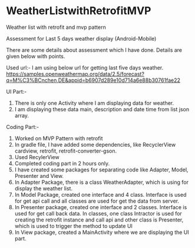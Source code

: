 # WeatherListwithRetrofitMVP
Weather list with retrofit and mvp pattern



Assessment for Last 5 days weather display (Android-Mobile)


There are some details about assessment which I have done. Details are given below with points.


Used url:-  I am using below url for getting last five days weather.
https://samples.openweathermap.org/data/2.5/forecast?q=M%C3%BCnchen,DE&appid=b6907d289e10d714a6e88b30761fae22


UI Part:-
1.	There is only one Activity where I am displaying data for weather.
2.	I am displaying these data main, description and date time from list json array.


Coding Part:-
1.	Worked on MVP Pattern with retrofit
2.	 In gradle file, I have added some dependencies, like RecyclerView cardview, retrofit, retrofit-converter-gson.
3.	Used RecylerView
4.	 Completed coding part in 2 hours only.
5.	I have created some packages for separating code like Adapter, Model, Presenter and View.
6.	In Adapter Package, there is a class WeatherAdapter, which is using for display the weather list. 
7.	In Model Package, created one interface and 4 class. Interface is used for get api call and all classes are used for get the data from server.
8.	In Presenter package, created one interface and 2 classes. Interface is used for get call back data. In classes, one class Intractor is used for creating the retrofit instance and call api and other class is Presenter, which is used to trigger the method to update UI
9.	In View package, created a MainActivity where we are displaying the UI part.
